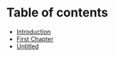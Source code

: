 # Table of contents

* [Introduction](README.md)
* [First Chapter](chapter1.md)
* [Untitled](untitled.md)

